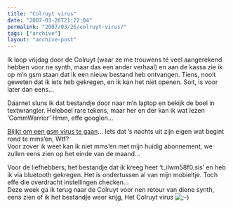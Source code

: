 ```yaml
---
title: "Colruyt virus"
date: "2007-03-26T21:22:04"
permalink: "2007/03/26/colruyt-virus/"
tags: ["archive"]
layout: "archive-post"
---
```

Ik loop vrijdag door de Colruyt (waar ze me trouwens té veel aangerekend hebben voor ne synth, maar das een ander verhaal) en aan de kassa zie ik op m’n gsm staan dat ik een nieuw bestand heb ontvangen. Tiens, nooit geweten dat ik iets heb gekregen, en ik kan het niet openen. Soit, is voor later dan eens…

Daarnet sluns ik dat bestandje door naar m’n laptop en bekijk de boel in textwrangler. Heleboel rare tekens, maar her en der kan ik wat lezen ‘CommWarrior’ Hmm, effe googlen…

[Blijkt om een gsm virus te gaan](http://www.webwereld.nl/articles/42319/variant-mobiele-commwarrior-worm-gesignaleerd.html "http://www.webwereld.nl/articles/42319/variant-mobiele-commwarrior-worm-gesignaleerd.html")… Iets dat ’s nachts uit zijn eigen wat begint rond te mms’en, Wtf?  
Voor zover ik weet kan ik niet mms’en met mijn huidig abonnement, we zullen eens zien op het einde van de maand…

Voor de liefhebbers, het bestandje dat ik kreeg heet ‘t\_ilwm58f0.sis’ en heb ik via bluetooth gekregen. Het is ondertussen al van mijn mobieltje. Toch effe die overdracht instellingen checken…  
Deze week ga ik terug naar de Colruyt voor nen retour van diene synth, eens zien of ik het bestandje weer krijg, Het Colruyt virus ![;-)](http://www.donebysimon.be/blog/wp-includes/images/smilies/icon_wink.gif)

